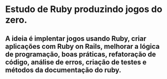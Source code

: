 # Estudo de Ruby produzindo jogos do zero.

## A ideia é implentar jogos usando Ruby, criar aplicações com Ruby on Rails, melhorar a lógica de programação, boas práticas, refatoração de código, análise de erros, criação de testes e métodos da documentação do ruby.
